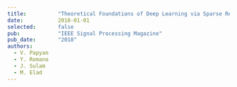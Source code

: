 ```yaml
---
title:          "Theoretical Foundations of Deep Learning via Sparse Representations"
date:           2018-01-01
selected:       false
pub:            "IEEE Signal Processing Magazine"
pub_date:       "2018"
authors:
  - V. Papyan
  - Y. Romano
  - J. Sulam
  - M. Elad
---
```


